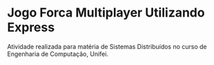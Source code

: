 # Jogo Forca Multiplayer Utilizando Express

Atividade realizada para matéria de Sistemas Distribuídos no curso de Engenharia de Computação, Unifei.